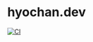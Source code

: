 # hyochan.dev

[![CI](https://github.com/hyochan/UncleHyo/actions/workflows/ci.yml/badge.svg)](https://github.com/hyochan/UncleHyo/actions/workflows/ci.yml)
